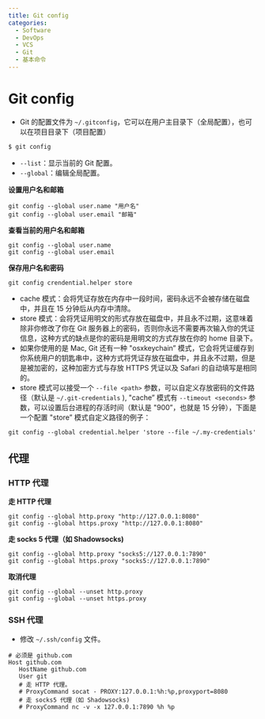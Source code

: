 ```yaml
---
title: Git config
categories:
  - Software
  - DevOps
  - VCS
  - Git
  - 基本命令
---
```

# Git config

- Git 的配置文件为 `~/.gitconfig`，它可以在用户主目录下（全局配置），也可以在项目目录下（项目配置）

 ```bash
$ git config
 ```

- `--list`：显示当前的 Git 配置。
- `--global`：编辑全局配置。

**设置用户名和邮箱**

```shell
git config --global user.name "用户名"
git config --global user.email "邮箱"
```

**查看当前的用户名和邮箱**

```shell
git config --global user.name
git config --global user.email
```

**保存用户名和密码**

```shell
git config crendential.helper store
```

- cache 模式：会将凭证存放在内存中一段时间，密码永远不会被存储在磁盘中，并且在 15 分钟后从内存中清除。
- store 模式：会将凭证用明文的形式存放在磁盘中，并且永不过期，这意味着除非你修改了你在 Git 服务器上的密码，否则你永远不需要再次输入你的凭证信息，这种方式的缺点是你的密码是用明文的方式存放在你的 home 目录下。
- 如果你使用的是 Mac, Git 还有一种 "osxkeychain” 模式，它会将凭证缓存到你系统用户的钥匙串中，这种方式将凭证存放在磁盘中，并且永不过期，但是是被加密的，这种加密方式与存放 HTTPS 凭证以及 Safari 的自动填写是相同的。
- store 模式可以接受一个 `--file <path>` 参数，可以自定义存放密码的文件路径（默认是 `~/.git-credentials` ), "cache” 模式有 `--timeout <seconds>` 参数，可以设置后台进程的存活时间（默认是 "900”，也就是 15 分钟），下面是一个配置 "store” 模式自定义路径的例子：

```shell
git config --global credential.helper 'store --file ~/.my-credentials'
```

## 代理

### HTTP 代理

**走 HTTP 代理**

```
git config --global http.proxy "http://127.0.0.1:8080"
git config --global https.proxy "http://127.0.0.1:8080"
```

**走 socks 5 代理（如 Shadowsocks)**

```
git config --global http.proxy "socks5://127.0.0.1:7890"
git config --global https.proxy "socks5://127.0.0.1:7890"
```

**取消代理**

```
git config --global --unset http.proxy
git config --global --unset https.proxy
```

### SSH 代理

- 修改 `~/.ssh/config` 文件。

```
# 必须是 github.com
Host github.com
   HostName github.com
   User git
   # 走 HTTP 代理。
   # ProxyCommand socat - PROXY:127.0.0.1:%h:%p,proxyport=8080
   # 走 socks5 代理（如 Shadowsocks)
   # ProxyCommand nc -v -x 127.0.0.1:7890 %h %p
```

